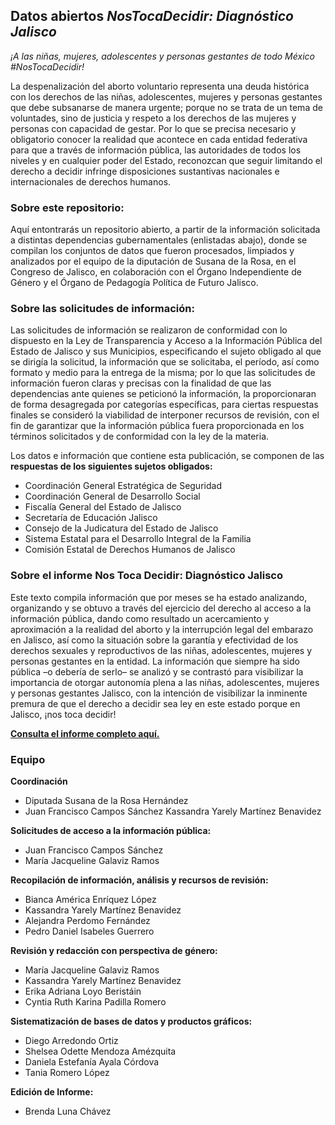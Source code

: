 ## Datos abiertos *NosTocaDecidir: Diagnóstico Jalisco*

*¡A las niñas, mujeres, adolescentes y personas gestantes de todo México #NosTocaDecidir!*

La despenalización del aborto voluntario representa una deuda histórica con los derechos de las niñas, adolescentes, mujeres y personas gestantes que debe subsanarse de manera urgente; porque no se trata de un tema de voluntades, sino de justicia y respeto a los derechos de las mujeres y personas con capacidad de gestar. Por lo que se precisa necesario y obligatorio conocer la realidad que acontece en cada entidad federativa para que a través de información pública, las autoridades de todos los niveles y en cualquier poder del Estado, reconozcan que seguir limitando el derecho a decidir infringe disposiciones sustantivas nacionales e internacionales de derechos humanos.

### Sobre este repositorio: 
Aquí entontrarás un repositorio abierto, a partir de la información solicitada a distintas dependencias gubernamentales (enlistadas abajo), donde se compilan los conjuntos de datos que fueron procesados, limpiados y analizados por el equipo de la diputación de Susana de la Rosa, en el Congreso de Jalisco, en colaboración con el Órgano Independiente de Género y el Órgano de Pedagogía Política de Futuro Jalisco.

### Sobre las solicitudes de información:
Las solicitudes de información se realizaron de conformidad con lo dispuesto en la Ley de Transparencia y Acceso a la Información Pública del Estado de Jalisco y sus Municipios, especificando el sujeto obligado al que se dirigía la solicitud, la información que se solicitaba, el período, así como formato y medio para la entrega de la misma; por lo que las solicitudes de información fueron claras y precisas con la finalidad de que las dependencias ante quienes se peticionó la información, la proporcionaran de forma desagregada por categorías específicas, para ciertas respuestas finales se consideró la viabilidad de interponer recursos de revisión, con el fin de garantizar que la información pública fuera proporcionada en los términos solicitados y de conformidad con la ley de la materia.

Los datos e información que contiene esta publicación, se componen de las **respuestas de los siguientes sujetos obligados:** 
- Coordinación General Estratégica de Seguridad
- Coordinación General de Desarrollo Social
- Fiscalía General del Estado de Jalisco
- Secretaría de Educación Jalisco
- Consejo de la Judicatura del Estado de Jalisco
- Sistema Estatal para el Desarrollo Integral de la Familia
- Comisión Estatal de Derechos Humanos de Jalisco

### Sobre el informe Nos Toca Decidir: Diagnóstico Jalisco 
Este texto compila información que por meses se ha estado analizando, organizando y se obtuvo a través del ejercicio del derecho al acceso a la información pública, dando como resultado un acercamiento y aproximación a la realidad del aborto y la interrupción legal del embarazo en Jalisco, así como la situación sobre la garantía y efectividad de los derechos sexuales y reproductivos de las niñas, adolescentes, mujeres y personas gestantes en la entidad. La información que siempre ha sido pública –o debería de serlo– se analizó y se contrastó para visibilizar la importancia de otorgar autonomía plena a las niñas, adolescentes, mujeres y personas gestantes Jalisco, con la intención de visibilizar la inminente premura de que el derecho a decidir sea ley en este estado porque en Jalisco,
¡nos toca decidir!

[**Consulta el informe completo aquí.**](https://susanadelarosa.mx/encuentronacionalderechoadecidir-copy)
  

### Equipo
**Coordinación**
- Diputada Susana de la Rosa Hernández
- Juan Francisco Campos Sánchez Kassandra Yarely Martínez Benavidez

**Solicitudes de acceso a la información pública:**
- Juan Francisco Campos Sánchez
- María Jacqueline Galaviz Ramos  

**Recopilación de información, análisis y recursos de revisión:**
- Bianca América Enríquez López
- Kassandra Yarely Martínez Benavidez
- Alejandra Perdomo Fernández
- Pedro Daniel Isabeles Guerrero

**Revisión y redacción con perspectiva de género:**
- María Jacqueline Galaviz Ramos
- Kassandra Yarely Martínez Benavidez
- Erika Adriana Loyo Beristáin
- Cyntia Ruth Karina Padilla Romero

**Sistematización de bases de datos y productos gráficos:**
- Diego Arredondo Ortiz
- Shelsea Odette Mendoza Amézquita
- Daniela Estefanía Ayala Córdova
- Tania Romero López  

**Edición de Informe:**
- Brenda Luna Chávez